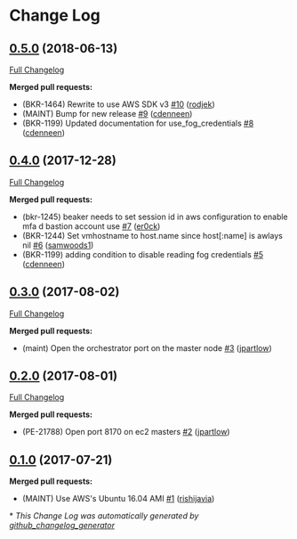 # Change Log

## [0.5.0](https://github.com/puppetlabs/beaker-aws/tree/0.5.0) (2018-06-13)
[Full Changelog](https://github.com/puppetlabs/beaker-aws/compare/0.4.0...0.5.0)

**Merged pull requests:**

- \(BKR-1464\) Rewrite to use AWS SDK v3 [\#10](https://github.com/puppetlabs/beaker-aws/pull/10) ([rodjek](https://github.com/rodjek))
- \(MAINT\) Bump for new release [\#9](https://github.com/puppetlabs/beaker-aws/pull/9) ([cdenneen](https://github.com/cdenneen))
- \(BKR-1199\) Updated documentation for use\_fog\_credentials [\#8](https://github.com/puppetlabs/beaker-aws/pull/8) ([cdenneen](https://github.com/cdenneen))

## [0.4.0](https://github.com/puppetlabs/beaker-aws/tree/0.4.0) (2017-12-28)
[Full Changelog](https://github.com/puppetlabs/beaker-aws/compare/0.3.0...0.4.0)

**Merged pull requests:**

- \(bkr-1245\) beaker needs to set session id in aws configuration to enable mfa d bastion account use [\#7](https://github.com/puppetlabs/beaker-aws/pull/7) ([er0ck](https://github.com/er0ck))
- \(BKR-1244\) Set vmhostname to host.name since host\[:name\] is awlays nil [\#6](https://github.com/puppetlabs/beaker-aws/pull/6) ([samwoods1](https://github.com/samwoods1))
- \(BKR-1199\) adding condition to disable reading fog credentials [\#5](https://github.com/puppetlabs/beaker-aws/pull/5) ([cdenneen](https://github.com/cdenneen))

## [0.3.0](https://github.com/puppetlabs/beaker-aws/tree/0.3.0) (2017-08-02)
[Full Changelog](https://github.com/puppetlabs/beaker-aws/compare/0.2.0...0.3.0)

**Merged pull requests:**

- \(maint\) Open the orchestrator port on the master node [\#3](https://github.com/puppetlabs/beaker-aws/pull/3) ([jpartlow](https://github.com/jpartlow))

## [0.2.0](https://github.com/puppetlabs/beaker-aws/tree/0.2.0) (2017-08-01)
[Full Changelog](https://github.com/puppetlabs/beaker-aws/compare/0.1.0...0.2.0)

**Merged pull requests:**

- \(PE-21788\) Open port 8170 on ec2 masters [\#2](https://github.com/puppetlabs/beaker-aws/pull/2) ([jpartlow](https://github.com/jpartlow))

## [0.1.0](https://github.com/puppetlabs/beaker-aws/tree/0.1.0) (2017-07-21)
**Merged pull requests:**

- \(MAINT\) Use AWS's Ubuntu 16.04 AMI [\#1](https://github.com/puppetlabs/beaker-aws/pull/1) ([rishijavia](https://github.com/rishijavia))



\* *This Change Log was automatically generated by [github_changelog_generator](https://github.com/skywinder/Github-Changelog-Generator)*